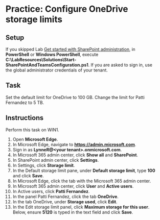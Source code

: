 # Practice: Configure OneDrive storage limits

## Setup

If you skipped Lab [Get started with SharePoint administration](/Instructions/Labs/Get-started-with-SharePoint-administration.md), in **PowerShell** or **Windows PowerShell**, execute **C:\LabResources\Solutions\Start-SharePointAndTeamsConfiguration.ps1**. If you are asked to sign in, use the global administrator credentials of your tenant.

## Task

Set the default limit for OneDrive to 100 GB. Change the limit for Patti Fernandez to 5 TB.

## Instructions

Perform this task on WIN1.

1. Open **Microsoft Edge**.
1. In Microsoft Edge, navigate to **https://admin.microsoft.com**.
1. Sign in as **LynneR@\<your tenant\>.onmicrosoft.com**.
1. In Microsoft 365 admin center, click **Show all** and **SharePoint**.
1. In SharePoint admin center, click **Settings**.
1. In Settings, click **Storage limit**.
1. In the Default storage limit pane, under **Default storage limit**, type **100** and click **Save**.
1. In Microsoft Edge, click the tab with the Microsoft 365 admin center.
1. In Microsoft 365 admin center, click **User** and **Active users**.
1. In Active users, click **Patti Fernandez**.
1. In the panel Patti Fernandez, click the tab **OneDrive**.
1. In the tab OneDrive, under **Storage used**, click **Edit**.
1. In the Edit storage limit panel, click **Maximum storage for this user**. Below, ensure **5120** is typed in the text field and click **Save**.
